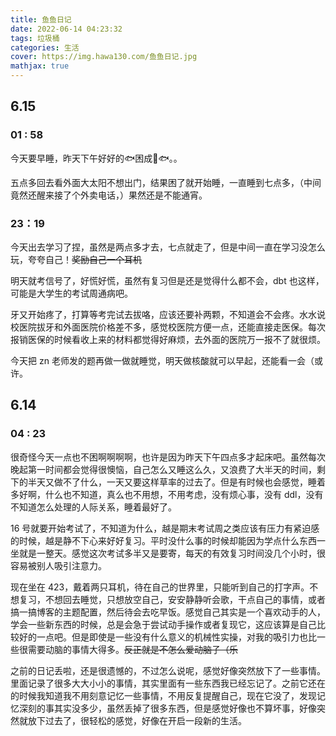 ```yaml
---
title: 鱼鱼日记
date: 2022-06-14 04:23:32
tags: 垃圾桶
categories: 生活
cover: https://img.hawa130.com/鱼鱼日记.jpg
mathjax: true
---
```


## 6.15

### 01 : 58

今天要早睡，昨天下午好好的🐟困成🐶🐟。。

五点多回去看外面大太阳不想出门，结果困了就开始睡，一直睡到七点多，（中间竟然还醒来接了个外卖电话，）果然还是不能通宵。

### 23：19

今天出去学习了捏，虽然是两点多才去，七点就走了，但是中间一直在学习没怎么玩，夸夸自己！~~奖励自己一个耳机~~

明天就考信号了，好慌好慌，虽然有复习但是还是觉得什么都不会，dbt 也这样，可能是大学生的考试周通病吧。

牙又开始疼了，打算等考完试去拔咯，应该还要补两颗，不知道会不会疼。水水说校医院拔牙和外面医院价格差不多，感觉校医院方便一点，还能直接走医保。每次报销医保的时候看收上来的材料都觉得好麻烦，去外面的医院万一报不了就很烦。

今天把 zn 老师发的题再做一做就睡觉，明天做核酸就可以早起，还能看一会（或许。

## 6.14

### 04 : 23

很奇怪今天一点也不困啊啊啊啊，也许是因为昨天下午四点多才起床吧。虽然每次晚起第一时间都会觉得很懊恼，自己怎么又睡这么久，又浪费了大半天的时间，剩下的半天又做不了什么，一天又要这样草率的过去了。但是有时候也会感觉，睡着多好啊，什么也不知道，真么也不用想，不用考虑，没有烦心事，没有 ddl，没有不知道怎么处理的人际关系，睡着最好了。

16 号就要开始考试了，不知道为什么，越是期末考试周之类应该有压力有紧迫感的时候，越是静不下心来好好复习。平时没什么事的时候却能因为学点什么东西一坐就是一整天。感觉这次考试多半又是要寄，每天的有效复习时间没几个小时，很容易被别人吸引注意力。

现在坐在 423，戴着两只耳机，待在自己的世界里，只能听到自己的打字声。不想复习，不想回去睡觉，只想放空自己，安安静静听会歌，干点自己的事情，或者搞一搞博客的主题配置，然后待会去吃早饭。感觉自己其实是一个喜欢动手的人，学会一些新东西的时候，总是会急于尝试动手操作或者复现它，这应该算是自己比较好的一点吧。但是即使是一些没有什么意义的机械性实操，对我的吸引力也比一些很需要动脑的事情大得多。~~反正就是不怎么爱动脑子（乐~~

之前的日记丢啦，还是很遗憾的，不过怎么说呢，感觉好像突然放下了一些事情。里面记录了很多大大小小的事情，其实里面有一些东西我已经忘记了。之前它还在的时候我知道我不用刻意记忆一些事情，不用反复提醒自己，现在它没了，发现记忆深刻的事其实没多少，虽然丢掉了很多东西，但是感觉好像也不算坏事，好像突然就放下过去了，很轻松的感觉，好像在开启一段新的生活。